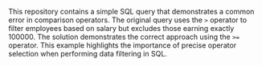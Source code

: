 This repository contains a simple SQL query that demonstrates a common error in comparison operators.  The original query uses the `>` operator to filter employees based on salary but excludes those earning exactly 100000.  The solution demonstrates the correct approach using the `>=` operator. This example highlights the importance of precise operator selection when performing data filtering in SQL.